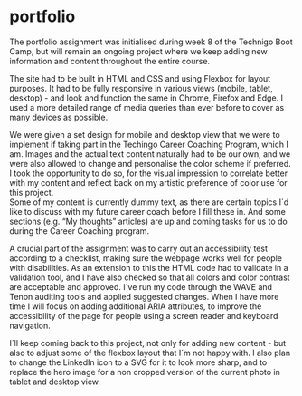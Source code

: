 # portfolio

The portfolio assignment was initialised during week 8 of the Technigo Boot Camp, but will remain an ongoing project where we keep adding new information and content throughout the entire course.

The site had to be built in HTML and CSS and using Flexbox for layout purposes. It had to be fully responsive in various views (mobile, tablet, desktop) - and look and function the same in Chrome, Firefox and Edge. I used a more detailed range of media queries than ever before to cover as many devices as possible. 

We were given a set design for mobile and desktop view that we were to implement if taking part in the Techingo Career Coaching Program, which I am.  Images and the actual text content naturally had to be our own, and we were also allowed to change and personalise the color scheme if preferred. I took the opportunity to do so, for the visual impression to correlate better with my content and reflect back on my artistic preference of color use for this project.    
Some of my content is currently dummy text, as there are certain topics I´d like to discuss with my future career coach before I fill these in.  And some sections (e.g. “My thoughts” articles) are up and coming tasks for us to do during the Career Coaching program.   

 A crucial part of the assignment was to carry out an accessibility test according to a checklist, making sure the webpage works well for people with disabilities. As an extension to this the HTML code had to validate in a validation tool, and I have also checked so that all colors and color contrast are acceptable and approved. I´ve run my code through the WAVE and Tenon auditing tools and applied suggested changes.  When I have more time I will focus on adding additional ARIA attributes, to improve the accessibility of the page for people using a screen reader and keyboard navigation. 

I´ll keep coming back to this project, not only for adding new content - but also to adjust some of the flexbox layout that I´m not happy with. I also plan to change the LinkedIn icon to a SVG for it to look more sharp, and to replace the hero image for a non cropped version of the current photo in tablet and desktop view. 
